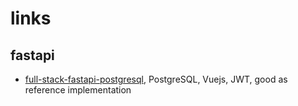 # links

## fastapi

- [full-stack-fastapi-postgresql](https://github.com/tiangolo/full-stack-fastapi-postgresql), PostgreSQL, Vuejs, JWT, good as reference implementation
